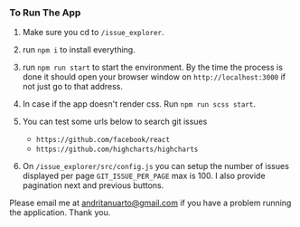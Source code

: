 ### To Run The App

1.  Make sure you cd to ```/issue_explorer```.

2.  run ```npm i``` to install everything.

3.  run ```npm run start``` to start the environment. By the time the process is done it
    should open your browser window on ```http://localhost:3000``` if not just go to that address.

4.  In case if the app doesn't render css. Run ```npm run scss start```.

5.  You can test some urls below to search git issues
    - ```https://github.com/facebook/react```
    - ```https://github.com/highcharts/highcharts```

6.  On ```/issue_explorer/src/config.js``` you can setup the number of issues displayed
    per page ```GIT_ISSUE_PER_PAGE``` max is 100. I also provide pagination next and previous buttons.



Please email me at andritanuarto@gmail.com if you have a problem running the application. Thank you.